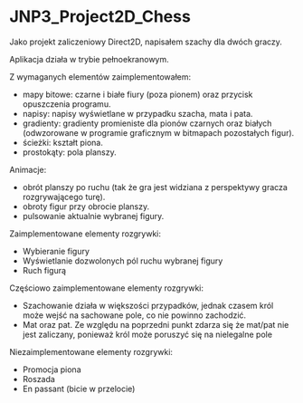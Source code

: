# JNP3_Project2D_Chess

Jako projekt zaliczeniowy Direct2D, napisałem szachy dla dwóch graczy. 

Aplikacja działa w trybie pełnoekranowym.

Z wymaganych elementów zaimplementowałem:
- mapy bitowe: czarne i białe fiury (poza pionem) oraz przycisk opuszczenia programu.
- napisy: napisy wyświetlane w przypadku szacha, mata i pata.
- gradienty: gradienty promieniste dla pionów czarnych oraz białych (odwzorowane w programie graficznym w bitmapach pozostałych figur).
- ścieżki: kształt piona.
- prostokąty: pola planszy.

Animacje:
- obrót planszy po ruchu (tak że gra jest widziana z perspektywy gracza rozgrywającego turę).
- obroty figur przy obrocie planszy.
- pulsowanie aktualnie wybranej figury.

Zaimplementowane elementy rozgrywki:
- Wybieranie figury
- Wyświetlanie dozwolonych pól ruchu wybranej figury
- Ruch figurą

Częściowo zaimplementowane elementy rozgrywki:
- Szachowanie działa w większości przypadków, jednak czasem król może wejść na sachowane pole, co nie powinno zachodzić.
- Mat oraz pat. Ze względu na poprzedni punkt zdarza się że mat/pat nie jest zaliczany, ponieważ król może poruszyć się na nielegalne pole

Niezaimplementowane elementy rozgrywki:
- Promocja piona
- Roszada
- En passant (bicie w przelocie)
